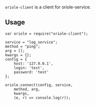 `oriole-client` is a client for oriole-service.

## Usage

```
var oriole = require("oriole-client");

service = "log_service";
method = "ping";
arg = [];
kwargs = {};
config = {
    host: '127.0.0.1',
    login: 'test',
    password: 'test'
};

oriole.connect(config, service,
    method, arg,
    kwargs,
    (e, r) => console.log(r));
```
